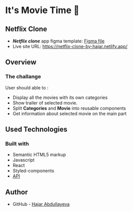 # It's Movie Time 🎥

## Netflix Clone 


- ***Netflix clone*** app figma template:  [Figma file](https://www.figma.com/file/TuORiMcATm79nwG5X1lyWZ/Netflix-Clone-(Community)?node-id=0%3A1)
- Live site URL: https://netflix-clone-by-hajar.netlify.app/


## Overview 

### The challange 

User should able to :
- Display all the movies with its own categories
- Show trailer of selected movie.
- Split **Categories** and **Movie** into reusable components
- Get information about selected movie on the main part

## Used Technologies 

### Built with

- Semantic HTML5 markup
- Javascript
- React
- Styled-components
- [API](https://developers.themoviedb.org/3/getting-started/introduction)

## Author

- GitHub - [Hajar Abdullayeva](https://github.com/hajarabdullayeva)
